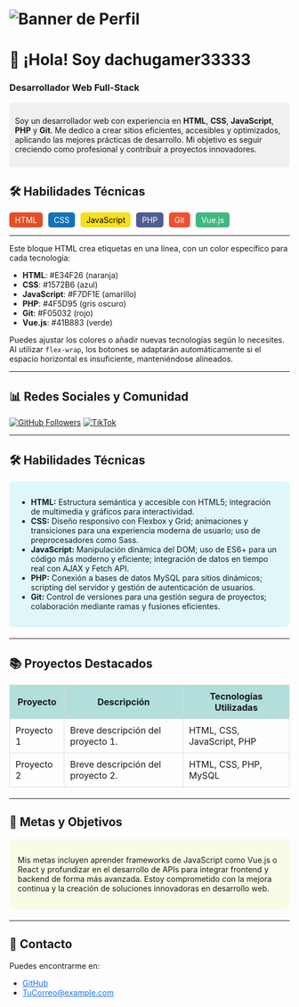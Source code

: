# ![Banner de Perfil](https://via.placeholder.com/1200x700.png?text=Tu+Banner+Personalizado)

# 👋 ¡Hola! Soy **dachugamer33333**

### Desarrollador Web Full-Stack

<div style="background-color: #f0f0f0; padding: 10px; border-radius: 5px; margin-bottom: 20px;">
  <p>Soy un desarrollador web con experiencia en <strong>HTML</strong>, <strong>CSS</strong>, <strong>JavaScript</strong>, <strong>PHP</strong> y <strong>Git</strong>. Me dedico a crear sitios eficientes, accesibles y optimizados, aplicando las mejores prácticas de desarrollo. Mi objetivo es seguir creciendo como profesional y contribuir a proyectos innovadores.</p>
</div>

## 🛠️ Habilidades Técnicas

<div style="display: flex; flex-wrap: wrap; gap: 10px; margin: 10px 0;">
  <span style="background-color: #E34F26; color: white; padding: 5px 10px; border-radius: 5px;">HTML</span>
  <span style="background-color: #1572B6; color: white; padding: 5px 10px; border-radius: 5px;">CSS</span>
  <span style="background-color: #F7DF1E; color: black; padding: 5px 10px; border-radius: 5px;">JavaScript</span>
  <span style="background-color: #4F5D95; color: white; padding: 5px 10px; border-radius: 5px;">PHP</span>
  <span style="background-color: #F05032; color: white; padding: 5px 10px; border-radius: 5px;">Git</span>
  <span style="background-color: #41B883; color: white; padding: 5px 10px; border-radius: 5px;">Vue.js</span>
</div>

---

Este bloque HTML crea etiquetas en una línea, con un color específico para cada tecnología:

- **HTML**: #E34F26 (naranja)
- **CSS**: #1572B6 (azul)
- **JavaScript**: #F7DF1E (amarillo)
- **PHP**: #4F5D95 (gris oscuro)
- **Git**: #F05032 (rojo)
- **Vue.js**: #41B883 (verde)

Puedes ajustar los colores o añadir nuevas tecnologías según lo necesites. Al utilizar `flex-wrap`, los botones se adaptarán automáticamente si el espacio horizontal es insuficiente, manteniéndose alineados.

---

## 📊 **Redes Sociales y Comunidad**

[![GitHub Followers](https://img.shields.io/github/followers/dachugamer33333?style=social)](https://github.com/dachugamer33333)
[![TikTok](https://img.shields.io/badge/TikTok-@dachugamer33333-69C9D0?style=social&logo=tiktok&logoColor=white)](https://www.tiktok.com/@dachugamer33333)

---

## 🛠️ **Habilidades Técnicas**

<div style="background-color: #e0f7fa; padding: 15px; border-radius: 8px; margin-bottom: 20px;">
  <ul>
    <li><strong>HTML:</strong> Estructura semántica y accesible con HTML5; integración de multimedia y gráficos para interactividad.</li>
    <li><strong>CSS:</strong> Diseño responsivo con Flexbox y Grid; animaciones y transiciones para una experiencia moderna de usuario; uso de preprocesadores como Sass.</li>
    <li><strong>JavaScript:</strong> Manipulación dinámica del DOM; uso de ES6+ para un código más moderno y eficiente; integración de datos en tiempo real con AJAX y Fetch API.</li>
    <li><strong>PHP:</strong> Conexión a bases de datos MySQL para sitios dinámicos; scripting del servidor y gestión de autenticación de usuarios.</li>
    <li><strong>Git:</strong> Control de versiones para una gestión segura de proyectos; colaboración mediante ramas y fusiones eficientes.</li>
  </ul>
</div>

---

## 📚 **Proyectos Destacados**

<table style="width:100%; border-collapse: collapse; margin-bottom: 20px;">
  <tr style="background-color: #b2dfdb;">
    <th style="padding: 10px; border: 1px solid #ddd;">Proyecto</th>
    <th style="padding: 10px; border: 1px solid #ddd;">Descripción</th>
    <th style="padding: 10px; border: 1px solid #ddd;">Tecnologías Utilizadas</th>
  </tr>
  <tr>
    <td style="padding: 10px; border: 1px solid #ddd;">Proyecto 1</td>
    <td style="padding: 10px; border: 1px solid #ddd;">Breve descripción del proyecto 1.</td>
    <td style="padding: 10px; border: 1px solid #ddd;">HTML, CSS, JavaScript, PHP</td>
  </tr>
  <tr>
    <td style="padding: 10px; border: 1px solid #ddd;">Proyecto 2</td>
    <td style="padding: 10px; border: 1px solid #ddd;">Breve descripción del proyecto 2.</td>
    <td style="padding: 10px; border: 1px solid #ddd;">HTML, CSS, PHP, MySQL</td>
  </tr>
</table>

---

## 🎯 **Metas y Objetivos**

<div style="background-color: #f9fbe7; padding: 15px; border-radius: 8px; margin-bottom: 20px;">
  <p>Mis metas incluyen aprender frameworks de JavaScript como Vue.js o React y profundizar en el desarrollo de APIs para integrar frontend y backend de forma más avanzada. Estoy comprometido con la mejora continua y la creación de soluciones innovadoras en desarrollo web.</p>
</div>

---

## 💬 **Contacto**

<p>Puedes encontrarme en:</p>
<ul>
  <li><a href="https://github.com/dachugamer33333" style="color: #1a73e8;">GitHub</a></li>
  <li><a href="mailto:TuCorreo@example.com" style="color: #1a73e8;">TuCorreo@example.com</a></li>
</ul>


